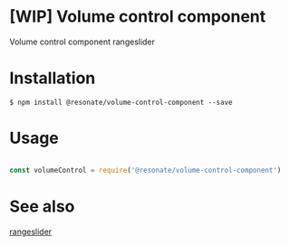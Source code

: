 # [WIP] Volume control component

Volume control component rangeslider

# Installation

    $ npm install @resonate/volume-control-component --save

# Usage

```javascript

const volumeControl = require('@resonate/volume-control-component')

```

# See also

[rangeslider](https://gitlab.resonate.ninja/auggod/rangeslider)
